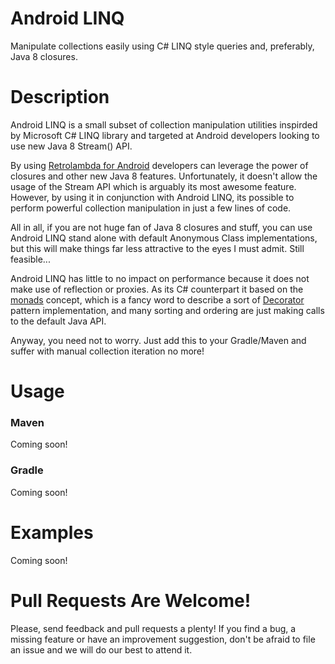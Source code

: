 # Android LINQ
Manipulate collections easily using C# LINQ style queries and, preferably, Java 8 closures.

# Description

Android LINQ is a small subset of collection manipulation utilities inspirded by Microsoft C# LINQ library and targeted at Android developers looking to use new Java 8 Stream() API. 

By using [Retrolambda for Android](https://github.com/evant/gradle-retrolambda) developers can leverage the power of closures and other new Java 8 features. Unfortunately, it doesn't allow the usage of the Stream API which is arguably its most awesome feature. However, by using it in conjunction with Android LINQ, its possible to perform powerful collection manipulation in just a few lines of code. 

All in all, if you are not huge fan of Java 8 closures and stuff, you can use Android LINQ stand alone with default Anonymous Class implementations, but this will make things far less attractive to the eyes I must admit. Still feasible...

Android LINQ has little to no impact on performance because it does not make use of reflection or proxies. As its C# counterpart it based on the [monads](http://en.wikipedia.org/wiki/Monad_(functional_programming)) concept, which is a fancy word to describe a sort of [Decorator](http://en.wikipedia.org/wiki/Decorator_pattern) pattern implementation, and many sorting and ordering are just making calls to the default Java API.

Anyway, you need not to worry. Just add this to your Gradle/Maven and suffer with manual collection iteration no more!

# Usage

### Maven

Coming soon!

### Gradle

Coming soon!

# Examples

Coming soon!

# Pull Requests Are Welcome!

Please, send feedback and pull requests a plenty! 
If you find a bug, a missing feature or have an improvement suggestion, don't be afraid to file an issue and we will do our best to attend it.
